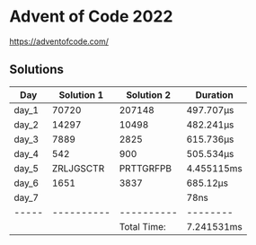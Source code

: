 # Advent of Code 2022

<https://adventofcode.com/>

## Solutions

|  Day  | Solution 1 | Solution 2 | Duration |
| ----- | ---------- | ---------- | -------- |
| day_1 | 70720 | 207148 |  497.707µs |
| day_2 | 14297 | 10498 |  482.241µs |
| day_3 | 7889 | 2825 |  615.736µs |
| day_4 | 542 | 900 |  505.534µs |
| day_5 | ZRLJGSCTR | PRTTGRFPB |  4.455115ms |
| day_6 | 1651 | 3837 |  685.12µs |
| day_7 | <no value> | <no value> |  78ns |
| ----- | ---------- | ---------- | -------- |
|       |            |Total Time: | 7.241531ms |
